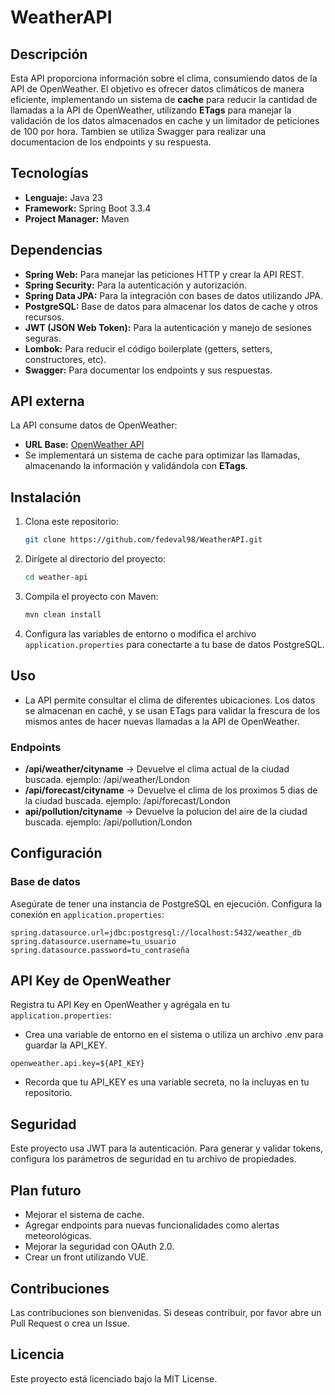 # WeatherAPI

## Descripción
Esta API proporciona información sobre el clima, consumiendo datos de la API de OpenWeather. El objetivo es ofrecer datos climáticos de manera eficiente, implementando un sistema de **cache** para reducir la cantidad de llamadas a la API de OpenWeather, utilizando **ETags** para manejar la validación de los datos almacenados en cache y un limitador de peticiones de 100 por hora. Tambien se utiliza Swagger para realizar una documentacion de los endpoints y su respuesta.

## Tecnologías

- **Lenguaje:** Java 23
- **Framework:** Spring Boot 3.3.4
- **Project Manager:** Maven

## Dependencias

- **Spring Web:** Para manejar las peticiones HTTP y crear la API REST.
- **Spring Security:** Para la autenticación y autorización.
- **Spring Data JPA:** Para la integración con bases de datos utilizando JPA.
- **PostgreSQL:** Base de datos para almacenar los datos de cache y otros recursos.
- **JWT (JSON Web Token):** Para la autenticación y manejo de sesiones seguras.
- **Lombok:** Para reducir el código boilerplate (getters, setters, constructores, etc).
- **Swagger:** Para documentar los endpoints y sus respuestas.

## API externa

La API consume datos de OpenWeather:

- **URL Base:** [OpenWeather API](https://openweathermap.org/api)
- Se implementará un sistema de cache para optimizar las llamadas, almacenando la información y validándola con **ETags**.

## Instalación

1. Clona este repositorio:
    ```bash
    git clone https://github.com/fedeval98/WeatherAPI.git
    ```

2. Dirígete al directorio del proyecto:
    ```bash
    cd weather-api
    ```

3. Compila el proyecto con Maven:
    ```bash
    mvn clean install
    ```

4. Configura las variables de entorno o modifica el archivo `application.properties` para conectarte a tu base de datos PostgreSQL.

## Uso

- La API permite consultar el clima de diferentes ubicaciones. Los datos se almacenan en caché, y se usan ETags para validar la frescura de los mismos antes de hacer nuevas llamadas a la API de OpenWeather.

### Endpoints

- **/api/weather/cityname** -> Devuelve el clima actual de la ciudad buscada. ejemplo: /api/weather/London
- **/api/forecast/cityname** -> Devuelve el clima de los proximos 5 dias de la ciudad buscada. ejemplo: /api/forecast/London
- **api/pollution/cityname** -> Devuelve la polucion del aire de la ciudad buscada. ejemplo: /api/pollution/London

## Configuración

### Base de datos

Asegúrate de tener una instancia de PostgreSQL en ejecución. Configura la conexión en `application.properties`:

```properties
spring.datasource.url=jdbc:postgresql://localhost:5432/weather_db
spring.datasource.username=tu_usuario
spring.datasource.password=tu_contraseña
```

## API Key de OpenWeather

Registra tu API Key en OpenWeather y agrégala en tu `application.properties`:
- Crea una variable de entorno en el sistema o utiliza un archivo .env para guardar la API_KEY.
```
openweather.api.key=${API_KEY}
```
- Recorda que tu API_KEY es una variable secreta, no la incluyas en tu repositorio.

## Seguridad
Este proyecto usa JWT para la autenticación. Para generar y validar tokens, configura los parámetros de seguridad en tu archivo de propiedades.

## Plan futuro
- Mejorar el sistema de cache.
- Agregar endpoints para nuevas funcionalidades como alertas meteorológicas.
- Mejorar la seguridad con OAuth 2.0.
- Crear un front utilizando VUE.

## Contribuciones
Las contribuciones son bienvenidas. Si deseas contribuir, por favor abre un Pull Request o crea un Issue.

## Licencia
Este proyecto está licenciado bajo la MIT License.
